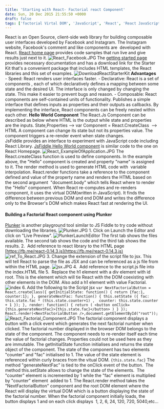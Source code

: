 ```yaml
---
title: 'Starting with React- Factorial react Component'
date: Sun, 20 Dec 2015 21:55:50 +0000
draft: false
tags: ['factorial Virtal DOM', 'JavaScript', 'React', 'React JavaScript', 'Uncategorized']
---
```


React is an Open Source, client-side web library for building composable user interfaces developed by Facebook and Instagram. The Instagram website, Facebook's comment and like components are  developed with React. [React home page](http://facebook.github.io/react) provides code samples that run live and give results just next to it. ![React_Facebook.JPG](https://reshmeeauckloo.files.wordpress.com/2015/12/react_facebook.jpg) The [getting started page](http://facebook.github.io/react/docs/getting-started.html) provides necessary documentation and has a download link for the Starter Kit that's a convenient package that includes HTML templates, the React libraries and this set of examples. ![DownloadReactStarterKit](https://reshmeeauckloo.files.wordpress.com/2015/12/downloadreactstarterkit.jpg) **Advantages** - Speed: React renders user interfaces faster. - Declarative: React is a set of components , each of which declaratively defines a mapping between some state and the desired UI. The interface is only changed by changing the state. This make it easier to prevent bugs and reason. - Composable: React components are self-contained units of functionality. Publishes a simple interface that defines inputs as properties and their outputs as callbacks. By implementing the interface, React components can be freely nested within each other. **Hello World Component** The React.Js Component can be described as below where HTML is the output while state and properties are the inputs. State,Properties --> var Component = React.CreateClass  --> HTML A component can change its state but not its properties value. The component triggers a re-render event when state changes. JsFiddle provides an interface to experiment with JavaScript code including React Library. [JsFiddle Hello World component](jsfiddle.net/vjeux/kb3gN) is similar code to the one on React Homepage. ![React_ExampleOfApplication.JPG](https://reshmeeauckloo.files.wordpress.com/2015/12/react_exampleofapplication1.jpg) The React.createClass function is used to define components. In the example above, the "Hello" component is created and property "name" is assigned to it. The render method is used to generate HTML code with  variable interpolation. React.render functions take a reference to the component defined and value of the property name and renders the HTML based on the second argument  "document.body" which tells React where to render the "Hello" component. When React re-computes and re-renders component, it uses the virtual DOM(written in JavaScript). It finds the difference between previous DOM and end DOM and writes the difference only to the Browser's DOM which makes React fast at rendering the UI.

#### Building a Factorial React component using Plunker

[Plunker](http://plnkr.co) is another playground tool similar to JS Fiddle to try code without downloading the libraries. ![Plunker.JPG](https://reshmeeauckloo.files.wordpress.com/2015/12/plunker.jpg) 1. Click on Launch the Editor and click on "Live Preview". ![PlunkerLaunchEditor](https://reshmeeauckloo.files.wordpress.com/2015/12/plunkerlauncheditor.jpg) The first tab shows the files available. The second tab shows the code and the third tab shows the results. 2.  Add reference to react library to the HTML page [https://fb.me/react-0.14.3.js](https://fb.me/react-0.14.3.js) ![ref_To_React.JPG](https://reshmeeauckloo.files.wordpress.com/2015/12/ref_to_react1.jpg) 3. Change the extension of the script file to jsx. This will tell React to parse the file as JSX and can be referenced as a js file from within the HTML page. ![jsx.JPG](https://reshmeeauckloo.files.wordpress.com/2015/12/jsx.jpg) 4.  Add reference to the script.js file into the index.HTML file 5.  Replace the h1 element with a div element with id root. This is the element which will tie React with the DOM coexisting with other elements in the DOM. Also add a h1 element with value Factorial. ![index](https://reshmeeauckloo.files.wordpress.com/2015/12/index.jpg) 6. Add the following to the Script jsx ` var NextFactorialButton = React.createClass({ getInitialState: function() { return {fac:1, counter:1}; }, generateNextFac: function() { this.setState ({ fac: this.state.fac * (this.state.counter+1) ,  counter: this.state.counter + 1 }); }, render: function() { return ( <button onClick={this.generateNextFac}>{this.state.fac}</button> ) } }); React.render(<NextFactorialButton />,document.getElementById("root")); ` ![React_Factorial_Component.JPG](https://reshmeeauckloo.files.wordpress.com/2015/12/react_factorial_component1.jpg) The factorial component displays a button with a click event which generates the next factorial number when clicked. The factorial number displayed in the browser DOM belongs to the state of the component. The component needs to re-render itself each time the value of factorial changes. Properties could not be used here as they are immutable. The getInitialState function initialises and returns the state object of the component. The state of the component has two elements "counter" and "fac" initialised to 1. The value of the state element is referenced within curly braces from the vitual DOM. `{this.state.fac}` The method "generateNextFac" is tied to the onClick event of the button.  The method this.setState allows to change the state of the elements.  The "counter" element is incremented by 1 while the "fac" element is multiplied by "counter" element  added to 1. The React.render method takes the "NextFactorialButton" component and the root DOM element where the React will display the virtual DOM which is a button displaying the state of the factorial number. When the factorial component initially loads, the button displays 1 and on each click displays  1, 2, 6, 24, 120, 720, 5040,etc...